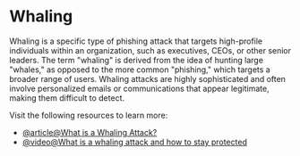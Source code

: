 # Whaling

Whaling is a specific type of phishing attack that targets high-profile individuals within an organization, such as executives, CEOs, or other senior leaders. The term "whaling" is derived from the idea of hunting large "whales," as opposed to the more common "phishing," which targets a broader range of users. Whaling attacks are highly sophisticated and often involve personalized emails or communications that appear legitimate, making them difficult to detect.

Visit the following resources to learn more:

- [@article@What is a Whaling Attack?](https://usa.kaspersky.com/resource-center/definitions/what-is-a-whaling-attack)
- [@video@What is a whaling attack and how to stay protected](https://www.youtube.com/watch?v=jQONycdUOAA)